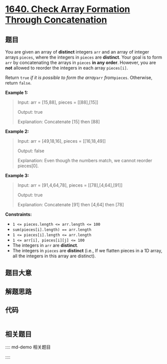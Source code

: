 # [1640. Check Array Formation Through Concatenation](https://leetcode.com/problems/check-array-formation-through-concatenation)

## 题目

You are given an array of **distinct** integers `arr` and an array of integer
arrays `pieces`, where the integers in `pieces` are **distinct**. Your goal is
to form `arr` by concatenating the arrays in `pieces` **in any order**.
However, you are **not** allowed to reorder the integers in each array
`pieces[i]`.

Return `true` _if it is possible_ _to form the array_`arr` _from_`pieces`.
Otherwise, return `false`.



**Example 1:**

> Input: arr = [15,88], pieces = [[88],[15]]
> 
> Output: true
> 
> Explanation: Concatenate [15] then [88]

**Example 2:**

> Input: arr = [49,18,16], pieces = [[16,18,49]]
> 
> Output: false
> 
> Explanation: Even though the numbers match, we cannot reorder pieces[0].

**Example 3:**

> Input: arr = [91,4,64,78], pieces = [[78],[4,64],[91]]
> 
> Output: true
> 
> Explanation: Concatenate [91] then [4,64] then [78]

**Constraints:**

  * `1 <= pieces.length <= arr.length <= 100`
  * `sum(pieces[i].length) == arr.length`
  * `1 <= pieces[i].length <= arr.length`
  * `1 <= arr[i], pieces[i][j] <= 100`
  * The integers in `arr` are **distinct**.
  * The integers in `pieces` are **distinct** (i.e., If we flatten pieces in a 1D array, all the integers in this array are distinct).


## 题目大意

## 解题思路

## 代码

```javascript

```

## 相关题目

:::: md-demo 相关题目

::::
